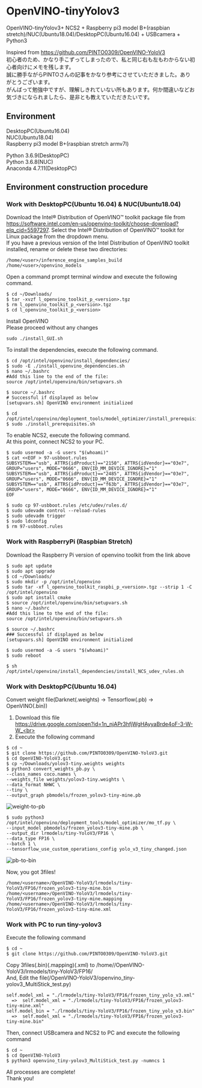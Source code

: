 # OpenVINO-tinyYolov3
OpenVINO-tinyYolov3+ NCS2 + Raspberry pi3 model B+(raspbian stretch)/NUC(Ubuntu18.04)/DesktopPC(Ubuntu16.04) + USBcamera + Python3<br>

Inspired from https://github.com/PINTO0309/OpenVINO-YoloV3<br>
初心者のため、かなり手こずってしまったので、私と同じ右も左もわからない初心者向けにメモを残します。<br>
誠に勝手ながらPINTOさんの記事をかなり参考にさせていただきました。ありがとうございます。<br>
がんばって勉強中ですが、理解しきれていない所もあります。何か間違いなどお気づきになられましたら、是非とも教えていただきたいです。<br>

## Environment
DesktopPC(Ubuntu16.04)<br>
NUC(Ubuntu18.04)<br>
Raspberry pi3 model B+(raspbian stretch armv7l)<br>

Python 3.6.9(DesktopPC)<br>
Python 3.6.8(NUC)<br>
Anaconda 4.7.11(DesktopPC)

## Environment construction procedure
### Work with DesktopPC(Ubuntu 16.04) & NUC(Ubuntu18.04)
Download the Intel® Distribution of OpenVINO™ toolkit package file from https://software.intel.com/en-us/openvino-toolkit/choose-download?elq_cid=5597297. Select the Intel® Distribution of OpenVINO™ toolkit for Linux package from the dropdown menu.<br>
If you have a previous version of the Intel Distribution of OpenVINO toolkit installed, rename or delete these two directories:<br>
```
/home/<user>/inference_engine_samples_build
/home/<user>/openvino_models
```

Open a command prompt terminal window and execute the following command.<br>
```
$ cd ~/Downloads/
$ tar -xvzf l_openvino_toolkit_p_<version>.tgz
$ rm l_openvino_toolkit_p_<version>.tgz
$ cd l_openvino_toolkit_p_<version>
```
Install OpenVINO<br>
Please proceed without any changes<br>
```
sudo ./install_GUI.sh
```
To install the dependencies, execute the following command.<br>
```
$ cd /opt/intel/openvino/install_dependencies/
$ sudo -E ./install_openvino_dependencies.sh
$ nano ~/.bashrc
#Add this line to the end of the file:
source /opt/intel/openvino/bin/setupvars.sh

$ source ~/.bashrc
# Successful if displayed as below
[setupvars.sh] OpenVINO environment initialized

$ cd /opt/intel/openvino/deployment_tools/model_optimizer/install_prerequisites/
$ sudo ./install_prerequisites.sh
```
To enable NCS2, execute the following command.<br>
At this point, connect NCS2 to your PC.<br>
```
$ sudo usermod -a -G users "$(whoami)"
$ cat <<EOF > 97-usbboot.rules
SUBSYSTEM=="usb", ATTRS{idProduct}=="2150", ATTRS{idVendor}=="03e7", GROUP="users", MODE="0666", ENV{ID_MM_DEVICE_IGNORE}="1"
SUBSYSTEM=="usb", ATTRS{idProduct}=="2485", ATTRS{idVendor}=="03e7", GROUP="users", MODE="0666", ENV{ID_MM_DEVICE_IGNORE}="1"
SUBSYSTEM=="usb", ATTRS{idProduct}=="f63b", ATTRS{idVendor}=="03e7", GROUP="users", MODE="0666", ENV{ID_MM_DEVICE_IGNORE}="1"
EOF

$ sudo cp 97-usbboot.rules /etc/udev/rules.d/
$ sudo udevadm control --reload-rules
$ sudo udevadm trigger
$ sudo ldconfig
$ rm 97-usbboot.rules
```

### Work with RaspberryPi (Raspbian Stretch)
Download the Raspberry Pi version of openvino toolkit from the link above<br>
```
$ sudo apt update
$ sudo apt upgrade
$ cd ~/Downloads/
$ sudo mkdir -p /opt/intel/openvino
$ sudo tar -xf l_openvino_toolkit_raspbi_p_<version>.tgz --strip 1 -C /opt/intel/openvino
$ sudo apt install cmake
$ source /opt/intel/openvino/bin/setupvars.sh
$ nano ~/.bashrc
#Add this line to the end of the file:
source /opt/intel/openvino/bin/setupvars.sh

$ source ~/.bashrc
### Successful if displayed as below
[setupvars.sh] OpenVINO environment initialized

$ sudo usermod -a -G users "$(whoami)"
$ sudo reboot

$ sh /opt/intel/openvino/install_dependencies/install_NCS_udev_rules.sh
```

### Work with DesktopPC(Ubuntu 16.04)
Convert weight file(Darknet(.weights) -> Tensorflow(.pb) -> OpenVINO(.bin))<br>
1. Download this file<br>
https://drive.google.com/open?id=1n_njAPr3hfjWgHAyyaBrde4oF-3-W-W_<br>
2. Execute the following command<br>
```
$ cd ~
$ git clone https://github.com/PINTO0309/OpenVINO-YoloV3.git
$ cd OpenVINO-YoloV3.git
$ cp ~/Downloads/yolov3-tiny.weights weights
$ python3 convert_weights_pb.py \
--class_names coco.names \
--weights_file weights/yolov3-tiny.weights \
--data_format NHWC \
--tiny \
--output_graph pbmodels/frozen_yolov3-tiny-mine.pb
```
![weight-to-pb](https://user-images.githubusercontent.com/42289678/62821001-156ee600-bba8-11e9-8798-cd05571de65c.png)

```
$ sudo python3 /opt/intel/openvino/deployment_tools/model_optimizer/mo_tf.py \
--input_model pbmodels/frozen_yolov3-tiny-mine.pb \
--output_dir lrmodels/tiny-YoloV3/FP16 \
--data_type FP16 \
--batch 1 \
--tensorflow_use_custom_operations_config yolo_v3_tiny_changed.json
```
![pb-to-bin](https://user-images.githubusercontent.com/42289678/62821023-a1810d80-bba8-11e9-8550-5509132127e8.png)

Now, you got 3files!<br>
```
/home/<username>/OpenVINO-YoloV3/lrmodels/tiny-YoloV3/FP16/frozen_yolov3-tiny-mine.bin
/home/<username>/OpenVINO-YoloV3/lrmodels/tiny-YoloV3/FP16/frozen_yolov3-tiny-mine.mapping
/home/<username>/OpenVINO-YoloV3/lrmodels/tiny-YoloV3/FP16/frozen_yolov3-tiny-mine.xml
```

### Work with PC to run tiny-yolov3
Execute the following command<br>
```
$ cd ~
$ git clone https://github.com/PINTO0309/OpenVINO-YoloV3.git
```
Copy 3files(.bin)(.mapping)(.xml) to /home/<username>/OpenVINO-YoloV3/lrmodels/tiny-YoloV3/FP16/<br>
And, Edit the file(/OpenVINO-YoloV3/openvino_tiny-yolov3_MultiStick_test.py)<br>

```
self.model_xml = "./lrmodels/tiny-YoloV3/FP16/frozen_tiny_yolo_v3.xml"
  =>  self.model_xml = "./lrmodels/tiny-YoloV3/FP16/frozen_yolov3-tiny-mine.xml"
self.model_bin = "./lrmodels/tiny-YoloV3/FP16/frozen_tiny_yolo_v3.bin"
  =>  self.model_xml = "./lrmodels/tiny-YoloV3/FP16/frozen_yolov3-tiny-mine.bin"
```
Then, connect USBcamera and NCS2 to PC and execute the following command<br>
```
$ cd ~
$ cd OpenVINO-YoloV3
$ python3 openvino_tiny-yolov3_MultiStick_test.py -numncs 1
```
All processes are complete!<br>
Thank you!<br>

